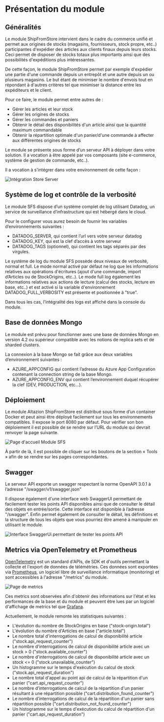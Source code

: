 # Présentation du module

## Généralités

Le module ShipFromStore intervient dans le cadre du commerce unifié et permet aux origines de stocks (magasins, fournisseurs, stock propre, etc..) participantes d'expédier des articles aux clients finaux depuis leurs stocks. Ceci permet de disposer de stocks totaux plus importants ainsi que des possibilités d'expéditions plus intéressantes.

De cette façon, le module ShipFromStore permet par exemple d'expédier une partie d'une commande depuis un entrepôt et une autre depuis un ou plusieurs magasins. Le but étant de minimiser le nombre d'envois tout en répondant à d'autres critères tel que minimiser la distance entre les expéditeurs et le client.

Pour ce faire, le module permet entre autres de :
- Gérer les articles et leur stock
- Gérer les origines de stocks
- Gérer les commandes et paniers
- Obtenir le détail des disponibilités d'un article ainsi que la quantité maximum commandable
- Obtenir la répartition optimale d'un panier/d'une commande à affecter aux différentes origines de stocks

Le module se présente sous forme d’un serveur API à déployer dans votre solution. Il a vocation à être appelé par vos composants (site e-commerce, système de gestion de commande, etc..).

Il a vocation à s'intégrer dans votre environnement de cette façon :

![Intégration Store Server](img/IntegrationStoreServer.png)

## Système de log et contrôle de la verbosité
Le module SFS dispose d’un système complet de log utilisant Datadog, un service de surveillance d’infrastructure qui est hébergé dans le cloud.

Pour le configurer vous aurez besoin de fournir les variables d’environnements suivantes :
- DATADOG_SERVER, qui contient l’url vers votre serveur datadog
- DATADOG_KEY, qui est la clef d’accès à votre serveur
- DATADOG_TAGS (optionnel), qui contient les tags séparés par des virgules.

Le système de log du module SFS possède deux niveaux de verbosité, normal et full. Le mode normal activé par défaut ne log que les informations relatives aux opérations d'écritures (ajout d'une commande, import d’Articles ou de StockOrigins, etc..). Le mode full log également les informations relatives aux actions de lecture (calcul des stocks, lecture en base, etc..) et est activé si la variable d'environnement DATADOG_FULL_VERBOSITY est présente et positionnée à "true".

Dans tous les cas, l’intégralité des logs est affiché dans la console du module.

## Base de données Mongo
Le module est prévu pour fonctionner avec une base de données Mongo en version 4.2 ou supérieur compatible avec les notions de replica sets et de sharded clusters.

La connexion à la base Mongo se fait grâce aux deux variables d’environnement suivantes :
- AZURE_APPCONFIG qui contient l’adresse du Azure App Configuration contenant la connection string de la base Mongo.
- AZURE_APPCONFIG_ENV qui contient l’environnement duquel récupérer la clef (DEV, PRODUCTION, etc…).

## Déploiement
Le module Altazion ShipFromStore est distribué sous forme d’un container Docker et peut ainsi être déployé facilement sur tous les environnements compatibles. Il expose le port 8080 par défaut. Pour vérifier son bon déploiement il est possible de se rendre sur l’URL du module qui devrait renvoyer la page suivante.

![Page d'accueil Module SFS](img/SFSModuleWelcomePage.png)

À partir de là, il est possible de cliquer sur les boutons de la section « Tools » afin de se rendre sur les pages correspondantes.

## Swagger
Le serveur API exporte un swagger respectant la norme OpenAPI 3.0.1 à l’adresse "/swagger/v1/swagger.json"

Il dispose également d'une interface web SwaggerUI permettant de facilement tester les points API disponibles ainsi que de consulter le détail des objets en entrée/sortie. Cette interface est disponible à l’adresse "/swagger". Enfin permet également de consulter le détail, les définitions et la structure de tous les objets que vous pourriez être amené à manipuler en utilisant le module.

![Interface SwaggerUi permettant de tester les points API](img/SwaggerUI.png)

## Metrics via OpenTelemetry et Prometheus
[OpenTelemetry](https://opentelemetry.io/) est un standard d'APIs, de SDK et d'outils permettant la collecte et l'export de données de télémétries. Ces données sont exportées via [Prometheus](https://prometheus.io/), un logiciel libre de surveillance informatique (monitoring) et sont accessibles à l'adresse "/metrics" du module.

![Page de metrics](img/Metrics.png)

Ces metrics sont observées afin d'obtenir des informations sur l'état et les performances de la base et du module et peuvent être lues par un logiciel d'affichage de metrics tel que [Grafana](https://grafana.com/).

Actuellement, le module remonte les statistiques suivantes :
- L'évolution du nombre de StockOrigins en base ("stock-origin.total")
- L'évolution du nombre d'Articles en base ("article.total")
- Le nombre total d'interrogations de calcul de disponibilité article ("stock.api_request_counter")
- Le nombre d'interrogations de calcul de disponibilité article avec un stock > 0 ("stock.available_counter")
- Le nombre d'interrogations de calcul de disponibilité article avec un stock <= 0 ("stock.unavailable_counter")
- Un histogramme sur le temps d'exécution du calcul de stock ("stock.api_request_duration")
- Le nombre total d'appel au point api de calcul de la répartition d'un panier ("cart.api_request_counter")
- Le nombre d’interrogations de calcul de la répartition d'un panier résultant à une répartition possible ("cart.distribution_found_counter")
- Le nombre d’interrogations de calcul de la répartition d'un panier sans répartition possible ("cart.distribution_not_found_counter")
- Un histogramme sur le temps d'exécution du calcul de répartition d'un panier ("cart.api_request_duration")